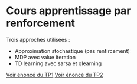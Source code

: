 # Cours apprentissage par renforcement
Trois approches utilisées :
* Approximation stochastique (pas renfircement)
* MDP avec value iteration
* TD learning avec sarsa et qlearning

[Voir énoncé du TP1](https://github.com/Alexis-Sola/ReinforcementLearning/blob/main/TP1_StochApprox.pdf)
[Voir énoncé du TP2](https://github.com/Alexis-Sola/ReinforcementLearning/blob/main/TP2_GridworldTraps_20212022.pdf)
